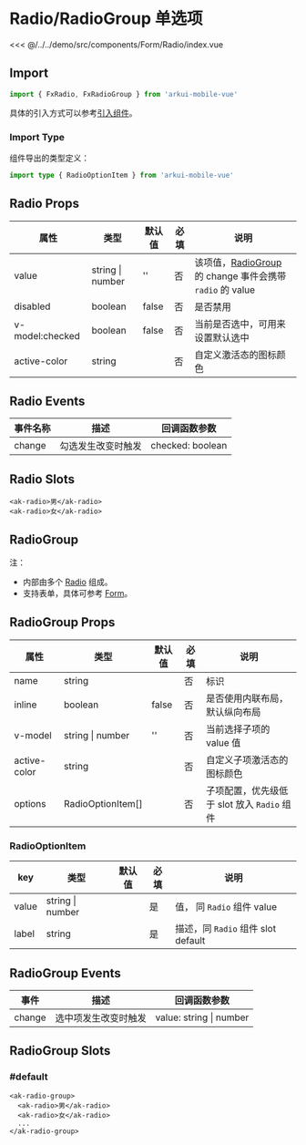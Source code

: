 # Radio/RadioGroup 单选项

<CodeDemo name="Radio">

<<< @/../../demo/src/components/Form/Radio/index.vue

</CodeDemo>

## Import

```js
import { FxRadio, FxRadioGroup } from 'arkui-mobile-vue'
```

具体的引入方式可以参考[引入组件](../guide/import.md)。

### Import Type

组件导出的类型定义：

```ts
import type { RadioOptionItem } from 'arkui-mobile-vue'
```

## Radio Props

| 属性            | 类型             | 默认值 | 必填 | 说明                                                                                         |
| --------------- | ---------------- | ------ | ---- | -------------------------------------------------------------------------------------------- |
| value           | string \| number | ''     | 否   | 该项值，[RadioGroup](./Radio.md#radiogroup-单项选择器) 的 change 事件会携带 `radio` 的 value |
| disabled        | boolean          | false  | 否   | 是否禁用                                                                                     |
| v-model:checked | boolean          | false  | 否   | 当前是否选中，可用来设置默认选中                                                             |
| active-color    | string           |        | 否   | 自定义激活态的图标颜色                                                                       |

## Radio Events

| 事件名称 | 描述               | 回调函数参数     |
| -------- | ------------------ | ---------------- |
| change   | 勾选发生改变时触发 | checked: boolean |

## Radio Slots

```vue
<ak-radio>男</ak-radio>
<ak-radio>女</ak-radio>
```

## RadioGroup

注：

- 内部由多个 [Radio](./Radio.md#Radio-单选项) 组成。
- 支持表单，具体可参考 [Form](./Form.md)。

## RadioGroup Props

| 属性         | 类型              | 默认值 | 必填 | 说明                                        |
| ------------ | ----------------- | ------ | ---- | ------------------------------------------- |
| name         | string            |        | 否   | 标识                                        |
| inline       | boolean           | false  | 否   | 是否使用内联布局，默认纵向布局              |
| v-model      | string \| number  | ''     | 否   | 当前选择子项的 value 值                     |
| active-color | string            |        | 否   | 自定义子项激活态的图标颜色                  |
| options      | RadioOptionItem[] |        | 否   | 子项配置，优先级低于 slot 放入 `Radio` 组件 |

### RadioOptionItem

| key   | 类型             | 默认值 | 必填 | 说明                               |
| ----- | ---------------- | ------ | ---- | ---------------------------------- |
| value | string \| number |        | 是   | 值， 同 `Radio` 组件 value         |
| label | string           |        | 是   | 描述，同 `Radio` 组件 slot default |

## RadioGroup Events

| 事件   | 描述                 | 回调函数参数            |
| ------ | -------------------- | ----------------------- |
| change | 选中项发生改变时触发 | value: string \| number |

## RadioGroup Slots

### #default

```vue
<ak-radio-group>
  <ak-radio>男</ak-radio>
  <ak-radio>女</ak-radio>
  ...
</ak-radio-group>
```

